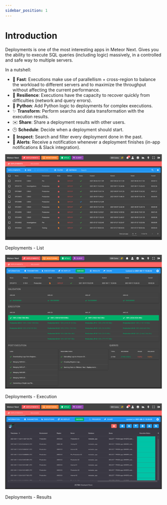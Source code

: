 ```yaml
---
sidebar_position: 1
---
```


# Introduction

Deployments is one of the most interesting apps in Meteor Next. Gives you the ability to execute SQL queries (including logic) massively, in a controlled and safe way to multiple servers.

In a nutshell:

- 🚀 **Fast**: Executions make use of parallellism + cross-region to balance the workload to different servers and to maximize the throughput without affecting the current performance.
- 💪 **Resilience**: Executions have the capacity to recover quickly from difficulties (network and query errors).
- 🐍 **Python**: Add Python logic to deployments for complex executions.
- ✨ **Transform**: Perform searchs and data transformation with the execution results.
- ✉️ **Share**: Share a deployment results with other users.
- 🕒 **Schedule**: Decide when a deployment should start.
- 🔎 **Inspect**: Search and filter every deployment done in the past.
- 🔔 **Alerts**: Receive a notification whenever a deployment finishes (in-app notifications & Slack integration).

![alt text](../../../assets/deployments/deployments.png "Deployments - List")

<p style={{textAlign:"center", marginTop:"-10px"}}>Deployments - List</p>

![alt text](../../../assets/deployments/execution.png "Deployments - Execution")

<p style={{textAlign:"center", marginTop:"-10px"}}>Deployments - Execution</p>

![alt text](../../../assets/deployments3.png "Deployments - Results")

<p style={{textAlign:"center", marginTop:"-10px"}}>Deployments - Results</p>
